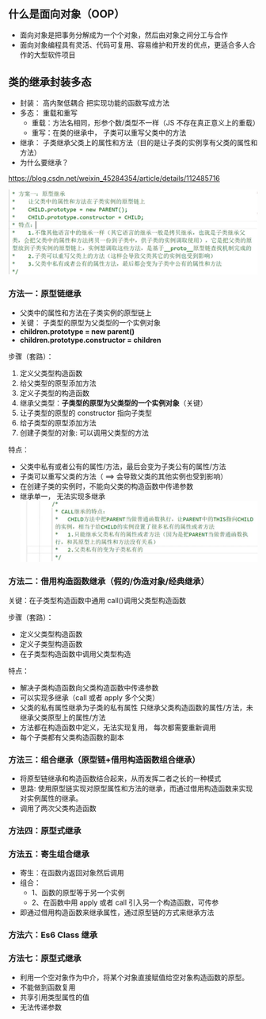 ## 什么是面向对象（OOP）

- 面向对象是把事务分解成为一个个对象，然后由对象之间分工与合作
- 面向对象编程具有灵活、代码可复用、容易维护和开发的优点，更适合多人合作的大型软件项目

## 类的继承封装多态

- 封装： 高内聚低耦合 把实现功能的函数写成方法
- 多态： 重载和重写
  - 重载：方法名相同，形参个数/类型不一样（JS 不存在真正意义上的重载）
  - 重写：在类的继承中， 子类可以重写父类中的方法
- 继承： 子类继承父类上的属性和方法（目的是让子类的实例享有父类的属性和方法）
- 为什么要继承？

https://blog.csdn.net/weixin_45284354/article/details/112485716

![Image text](img/原型链继承.jpg)

### 方法一：原型链继承

- 父类中的属性和方法在子类实例的原型链上
- 关键： 子类型的原型为父类型的一个实例对象
- **children.prototype = new parent()**
- **children.prototype.constructor = children**

步骤（套路）：

1. 定义父类型构造函数
2. 给父类型的原型添加方法
3. 定义子类型的构造函数
4. 继承父类型：**子类型的原型为父类型的一个实例对象**（关键）
5. 让子类型的原型的 constructor 指向子类型
6. 给子类型的原型添加方法
7. 创建子类型的对象: 可以调用父类型的方法

特点：

- 父类中私有或者公有的属性/方法，最后会变为子类公有的属性/方法
- 子类可以重写父类的方法（ ==> 会导致父类的其他实例也受到影响）
- 在创建子类的实例时，不能向父类的构造函数中传递参数
- 继承单一， 无法实现多继承
  ![Image text](img/call继承.jpg)

### 方法二：借用构造函数继承（假的/伪造对象/经典继承）

关键：在子类型构造函数中通用 call()调用父类型构造函数

步骤（套路）：

- 定义父类型构造函数
- 定义子类型构造函数
- 在子类型构造函数中调用父类型构造

特点：

- 解决子类构造函数向父类构造函数中传递参数
- 可以实现多继承（call 或者 apply 多个父类）
- 父类的私有属性继承为子类的私有属性
  只继承父类构造函数的属性/方法，未继承父类原型上的属性/方法
- 方法都在构造函数中定义，无法实现复用， 每次都需要重新调用
- 每个子类都有父类构造函数的副本

### 方法三：组合继承（原型链+借用构造函数组合继承）

- 将原型链继承和构造函数结合起来，从而发挥二者之长的一种模式
- 思路: 使用原型链实现对原型属性和方法的继承，而通过借用构造函数来实现对实例属性的继承。
- 调用了两次父类构造函数

### 方法四：原型式继承

### 方法五：寄生组合继承

- 寄生：在函数内返回对象然后调用
- 组合：
  - 1、函数的原型等于另一个实例
  - 2、在函数中用 apply 或者 call 引入另一个构造函数，可传参
- 即通过借用构造函数来继承属性，通过原型链的方式来继承方法

### 方法六：Es6 Class 继承

### 方法七：原型式继承

- 利用一个空对象作为中介，将某个对象直接赋值给空对象构造函数的原型。
- 不能做到函数复用
- 共享引用类型属性的值
- 无法传递参数

